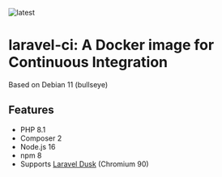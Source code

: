 ![latest](https://github.com/lbausch/laravel-ci/actions/workflows/docker-registry.yml/badge.svg)

# laravel-ci: A Docker image for Continuous Integration

Based on Debian 11 (bullseye)

## Features
+ PHP 8.1
+ Composer 2
+ Node.js 16
+ npm 8
+ Supports [Laravel Dusk](https://laravel.com/docs/master/dusk) (Chromium 90)

